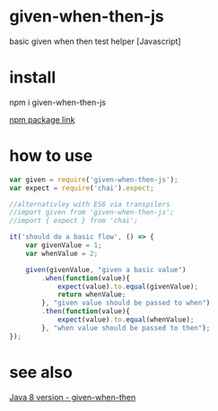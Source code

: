 # given-when-then-js
basic given when then test helper [Javascript]

# install
npm i given-when-then-js

[npm package link](https://www.npmjs.com/package/given-when-then-js)

# how to use
```javascript
var given = require('given-when-then-js');
var expect = require('chai').expect;

//alternativley with ES6 via transpilers
//import given from 'given-when-then-js';
//import { expect } from 'chai';

it('should do a basic flow', () => {
	var givenValue = 1;
	var whenValue = 2;

	given(givenValue, "given a basic value")
		.when(function(value){
			expect(value).to.equal(givenValue);
			return whenValue;
		}, "given value should be passed to when")
		.then(function(value){
			expect(value).to.equal(whenValue);
		}, "when value should be passed to then");
});
```
# see also
[Java 8 version - given-when-then](https://github.com/gabriel-deliu/given-when-then)
